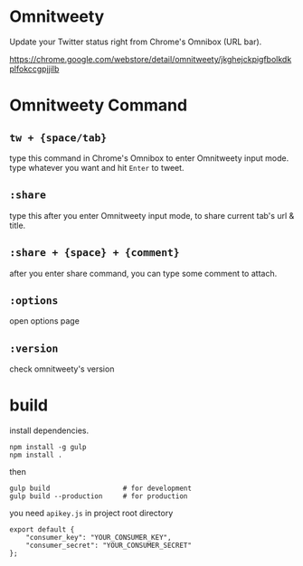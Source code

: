 Omnitweety
===

Update your Twitter status right from Chrome's Omnibox (URL bar).

https://chrome.google.com/webstore/detail/omnitweety/jkghejckpigfbolkdkplfokccgpjjilb

# Omnitweety Command

## `tw + {space/tab}`
type this command in Chrome's Omnibox to enter Omnitweety input mode. type whatever you want and hit `Enter` to tweet.

## `:share`
type this after you enter Omnitweety input mode, to share current tab's url & title.

## `:share + {space} + {comment}`
after you enter share command, you can type some comment to attach.

## `:options`
open options page

## `:version`
check omnitweety's version


# build

install dependencies.

```
npm install -g gulp
npm install .
```

then

```
gulp build                  # for development
gulp build --production     # for production
```

you need `apikey.js` in project root directory

```
export default {
    "consumer_key": "YOUR_CONSUMER_KEY",
    "consumer_secret": "YOUR_CONSUMER_SECRET"
};
```
